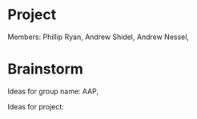 Project
=======
Members:
  Phillip Ryan, 
  Andrew Shidel,
  Andrew Nessel, 

Brainstorm
==========

Ideas for group name: 
  AAP,

Ideas for project: 
  
